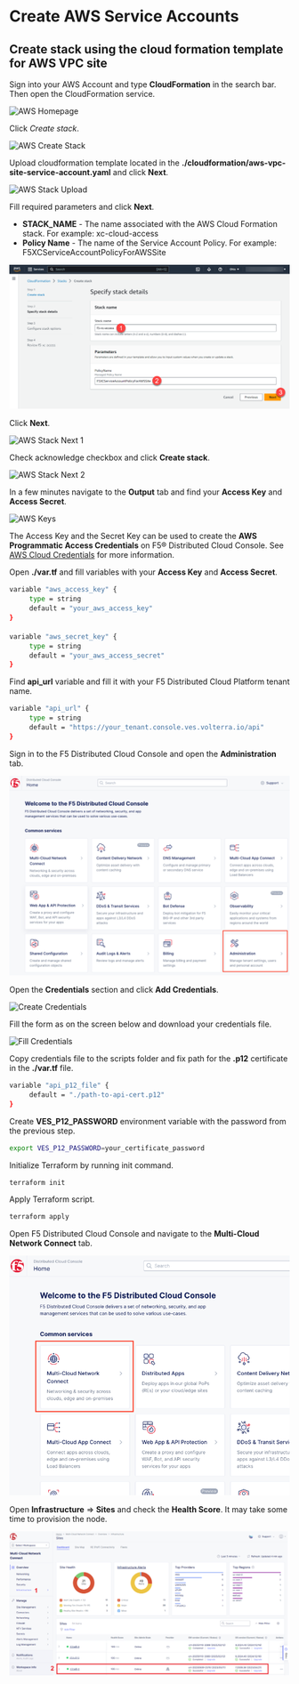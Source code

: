 # Create AWS Service Accounts

## Create stack using the cloud formation template for AWS VPC site

Sign into your AWS Account and type **CloudFormation** in the search bar. Then open the CloudFormation service.

![AWS Homepage](../../../assets/aws/aws_homepage.png)

Click *Create stack*.

![AWS Create Stack](../../../assets/aws/aws_create_stack.png)

Upload cloudformation template located in the **./cloudformation/aws-vpc-site-service-account.yaml** and click **Next**.

![AWS Stack Upload](../../../assets/aws/aws_stack_upload.png)

Fill required parameters and click **Next**.

- **STACK_NAME** - The name associated with the AWS Cloud Formation stack. For example: xc-cloud-access
- **Policy Name** - The name of the Service Account Policy. For example: F5XCServiceAccountPolicyForAWSSite

![AWS Stack Details](../../../assets/aws/aws_stack_details.png)

Click **Next**.

![AWS Stack Next 1](../../../assets/aws/aws_stack_next_1.png)

Check acknowledge checkbox and click **Create stack**.

![AWS Stack Next 2](../../../assets/aws/aws_stack_netx_2.png)

In a few minutes navigate to the **Output** tab and find your **Access Key** and **Access Secret**.

![AWS Keys](../../../assets/aws/aws_keys.png)

The Access Key and the Secret Key can be used to create the **AWS Programmatic Access Credentials** on F5® Distributed Cloud Console. See [AWS Cloud Credentials](https://docs.cloud.f5.com/docs/how-to/site-management/cloud-credentials#aws-programmable-access-credentials) for more information.

Open **./var.tf** and fill variables with your **Access Key** and **Access Secret**.

```bash
variable "aws_access_key" {
     type = string
     default = "your_aws_access_key"
}

variable "aws_secret_key" {
     type = string
     default = "your_aws_access_secret"
}
```

Find **api_url** variable and fill it with your F5 Distributed Cloud Platform tenant name.

```bash
variable "api_url" {
     type = string
     default = "https://your_tenant.console.ves.volterra.io/api"
}
```

Sign in to the F5 Distributed Cloud Console and open the **Administration** tab.

![Administration](../../../assets/xc/administration.png)

Open the **Credentials** section and click **Add Credentials**.

![Create Credentials](../../../assets/xc/create_credentials.png)

Fill the form as on the screen below and download your credentials file.

![Fill Credentials](../../../assets/xc/fill_credentials.png)

Copy credentials file to the scripts folder and fix path for the **.p12** certificate in the **./var.tf** file.

```bash
variable "api_p12_file" {
     default = "./path-to-api-cert.p12"
}
```

Create **VES_P12_PASSWORD** environment variable with the password from the previous step.

```bash
export VES_P12_PASSWORD=your_certificate_password
```

Initialize Terraform by running init command.

```bash
terraform init
```

Apply Terraform script.

```bash
terraform apply
```

Open F5 Distributed Cloud Console and navigate to the **Multi-Cloud Network Connect** tab.

![Cloud A Sites](../../../assets/xc/cloud_a_sites.png)

Open **Infrastructure** => **Sites** and check the **Health Score**. It may take some time to provision the node.

![Cloud C Ready](../../../assets/xc/cloud_c_ready.png)
